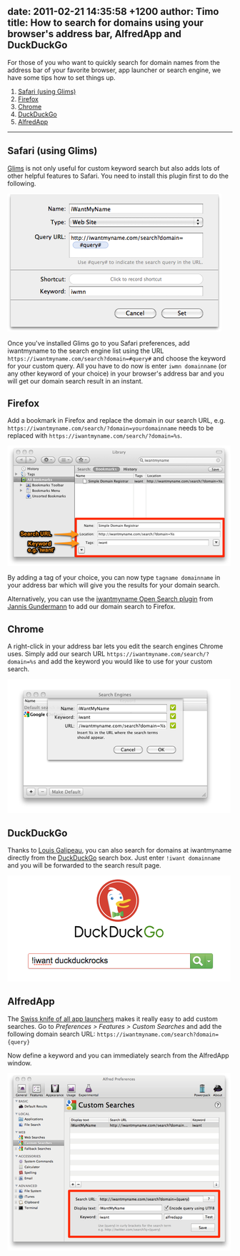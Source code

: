date: 2011-02-21 14:35:58 +1200
author: Timo
title: How to search for domains using your browser's address bar, AlfredApp and DuckDuckGo
----

<!-- excerpt -->

For those of you who want to quickly search for domain names from the address bar of your favorite browser, app launcher or search engine, we have some tips how to set things up.

<!-- /excerpt -->

1. [Safari (using Glims)](#section-1)
2. [Firefox](#section-2)
3. [Chrome](#section-3)
4. [DuckDuckGo](#section-4)
5. [AlfredApp](#section-5)

***

<h2 id="section-1">Safari (using Glims)</h2>

[Glims](http://www.machangout.com/) is not only useful for custom keyword search but also adds lots of other helpful features to Safari. You need to install this plugin first to do the following.

![search-domain-glims.png](/media/2011-02-21-search-domain-glims.png)

Once you've installed Glims go to you Safari preferences, add iwantmyname to the search engine list using the URL `https://iwantmyname.com/search?domain=#query#` and choose the keyword for your custom query. All you have to do now is enter `iwmn domainname` (or any other keyword of your choice) in your browser's address bar and you will get our domain search result in an instant.

<h2 id="section-2">Firefox</h2>

Add a bookmark in Firefox and replace the domain in our search URL, e.g. `https://iwantmyname.com/search/?domain=yourdomainname` needs to be replaced with `https://iwantmyname.com/search/?domain=%s`.

![firefox-custom-search-add.png](/media/2011-02-21-firefox-custom-search-add.png)

By adding a tag of your choice, you can now type `tagname domainname` in your address bar which will give you the results for your domain search.

Alternatively, you can use the [iwantmyname Open Search plugin](http://mycroft.mozdev.org/search-engines.html?category=29) from [Jannis Gundermann](http://www.jannisgundermann.com) to add our domain search to Firefox.

<h2 id="section-3">Chrome</h2>

A right-click in your address bar lets you edit the search engines Chrome uses. Simply add our search URL `https://iwantmyname.com/search/?domain=%s` and add the keyword you would like to use for your custom search.

![google-chrome-domain-search-iwantmyname.png](/media/2011-02-21-google-chrome-domain-search-iwantmyname.png)

<h2 id="section-4">DuckDuckGo</h2>

Thanks to [Louis Galipeau](https://twitter.com/muloka), you can also search for domains at iwantmyname directly from the [DuckDuckGo](http://duckduckgo.com) search box. Just enter `!iwant domainname` and you will be forwarded to the search result page.

![duckduckgo-domain-search.png](/media/2011-02-21-duckduckgo-domain-search.png)

<h2 id="section-5">AlfredApp</h2>

The [Swiss knife of all app launchers](http://alfredapp.com) makes it really easy to add custom searches. Go to *Preferences &gt; Features &gt; Custom Searches* and add the following domain search URL: `https://iwantmyname.com/search?domain={query}`

Now define a keyword and you can immediately search from the AlfredApp window.

![alfred-app-domain-search.png](/media/2011-02-21-alfred-app-domain-search.png)
